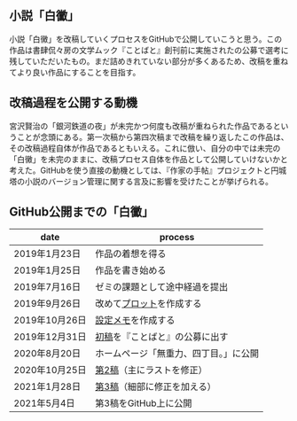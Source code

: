 ## 小説「白黴」
小説「白黴」を改稿していくプロセスをGitHubで公開していこうと思う。この作品は書肆侃々房の文学ムック『ことばと』創刊前に実施されたの公募で選考に残していただいたもの。まだ詰めきれていない部分が多くあるため、改稿を重ねてより良い作品にすることを目指す。

## 改稿過程を公開する動機
宮沢賢治の「銀河鉄道の夜」が未完かつ何度も改稿が重ねられた作品であるということが念頭にある。第一次稿から第四次稿まで改稿を繰り返したこの作品は、その改稿過程自体が作品であるともいえる。これに倣い、自分の中では未完の「白黴」を未完のままに、改稿プロセス自体を作品として公開していけないかと考えた。GitHubを使う直接の動機としては、『作家の手帖』プロジェクトと円城塔の小説のバージョン管理に関する言及に影響を受けたことが挙げられる。

## GitHub公開までの「白黴」
| date | process |
| ------------- | ------------- |
| 2019年1月23日 | 作品の着想を得る |
| 2019年1月25日 | 作品を書き始める |
| 2019年7月16日 | ゼミの課題として途中経過を提出 |
| 2019年9月26日 | 改めて[プロット](https://github.com/NakayamaHaruna/shirokabi/blob/plot/plot1)を作成する |
| 2019年10月26日 | [設定メモ](https://github.com/NakayamaHaruna/shirokabi/blob/plot/plot2)を作成する |
| 2019年12月31日 | [初稿](https://github.com/NakayamaHaruna/shirokabi/blob/history/shirokabi1)を『ことばと』の公募に出す |
| 2020年8月20日 | ホームページ「無重力、四丁目。」に公開 |
| 2020年10月25日 | [第2稿](https://github.com/NakayamaHaruna/shirokabi/blob/history/shirokabi2)（主にラストを修正） |
| 2021年1月28日 | [第3稿](https://github.com/NakayamaHaruna/shirokabi/blob/history/shirokabi3)（細部に修正を加える） |
| 2021年5月4日 | 第3稿をGitHub上に公開 |
